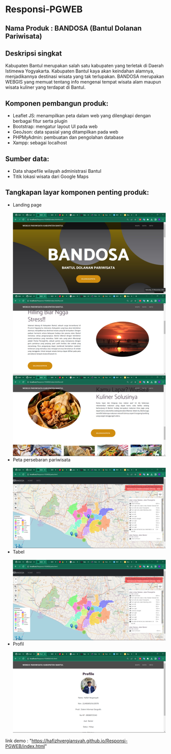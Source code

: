 # Responsi-PGWEB

<h2>Nama Produk : BANDOSA (Bantul Dolanan Pariwisata)</h2>

<h2>Deskripsi singkat</h2>
Kabupaten Bantul merupakan salah satu kabupaten yang terletak di Daerah Istimewa Yogyakarta. Kabupaten Bantul kaya akan
keindahan alamnya, menjadikannya destinasi wisata yang tak
terlupakan. BANDOSA merupakan WEBGIS yang memuat tentang info mengenai tempat wisata alam maupun wisata kuliner yang terdapat di Bantul.

<h2>Komponen pembangun produk: </h2>
<ul>
<li>Leaflet JS: menampilkan peta dalam web yang dilengkapi dengan berbagai fitur serta plugin
</li>
<li>Bootstrap: mengatur layout UI pada web</li>
<li>GeoJson: data spasial yang ditampilkan pada web</li>
<li>PHPMyAdmin: pembuatan dan pengolahan database</li>
<li>Xampp: sebagai localhost</li>
</ul>

<h2>Sumber data:</h2>
<ul>
<li> Data shapefile wilayah administrasi Bantul</li>
<li>Titik lokasi wisata dari Google Maps</li>
</ul>

<h2>Tangkapan layar komponen penting produk:</h2>
<ul>
  <li>Landing page</li><br><img src = "assets/landing1.jpg" width = "500"><br>
  <img src = "assets/landing2.png" width = "500"><br>
  <img src = "assets/landing4.png" width = "500"><br>
   <li>Peta persebaran pariwisata</li><br><img src = "./assets/maps.png" width = "500"><br>
   <li>Tabel</li><br><img src = "assets/tabel.png" width = "500"><br>
<li>Profil</li><br><img src = "./assets/profil.png" width = "500"><br>
</ul>

link demo : "https://hafizhvergiansyah.github.io/Responsi-PGWEB/index.html"
